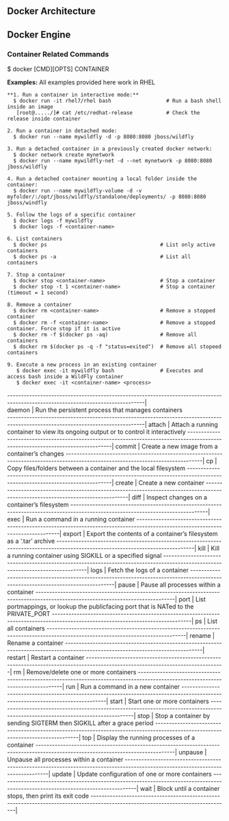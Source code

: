 ## Docker Architecture

## Docker Engine

  ### Container Related Commands
   $ docker [CMD][OPTS] CONTAINER
    
   **Examples:**
      All examples provided here work in RHEL
    
    **1. Run a container in interactive mode:**
      $ docker run -it rhel7/rhel bash                  # Run a bash shell inside an image
       [root@...../]# cat /etc/redhat-release           # Check the release inside container
    
    2. Run a container in detached mode:
      $ docker run --name mywildfly -d -p 8080:8080 jboss/wildfly
      
    3. Run a detached container in a previously created docker network:
      $ docker network create mynetwork
      $ docker run --name mywildfly-net -d --net mynetwork -p 8080:8080 jboss/wildfly
      
    4. Run a detached container mounting a local folder inside the container:
      $ docker run --name mywildfly-volume -d -v myfolder/:/opt/jboss/wildfly/standalone/deployments/ -p 8080:8080 jboss/windfly
      
    5. Follow the logs of a specific container
      $ docker logs -f mywildfly
      $ docker logs -f <container-name>
      
    6. List containers
      $ docker ps                                     # List only active containers
      $ docker ps -a                                  # List all containers
      
    7. Stop a container
      $ docker stop <container-name>                  # Stop a container
      $ docker stop -t 1 <container-name>             # Stop a container (timeout = 1 second)
      
    8. Remove a container
      $ docker rm <container-name>                    # Remove a stopped container
      $ docker rm -f <container-name>                 # Remove a stopped container. Force stop if it is active
      $ docker rm -f $(docker ps -aq)                 # Remove all containers
      $ docker rm $(docker ps -q -f "status=exited")  # Remove all stopeed containers
    
    9. Execute a new process in an existing container
       $ docker exec -it mywildfly bash               # Executes and access bash inside a WildFly container
       $ docker exec -it <container-name> <process>
       
--------------------------------------------------------------------------------------------------------------------------------|      
daemon        | Run the persistent process that manages containers                                                              
--------------------------------------------------------------------------------------------------------------------------------| 
attach        | Attach a running container to view its ongoing output or to control it interactively
--------------------------------------------------------------------------------------------------------------------------------|
commit        | Create a new image from a container’s changes
--------------------------------------------------------------------------------------------------------------------------------|
cp            | Copy files/folders between a container and the local filesystem
--------------------------------------------------------------------------------------------------------------------------------|
create        | Create a new container
--------------------------------------------------------------------------------------------------------------------------------|
diff          | Inspect changes on a container’s filesystem
--------------------------------------------------------------------------------------------------------------------------------|
exec          | Run a command in a running container
--------------------------------------------------------------------------------------------------------------------------------|
export        | Export the contents of a container’s filesystem as a ‘.tar’ archive
--------------------------------------------------------------------------------------------------------------------------------|
kill          | Kill a running container using SIGKILL or a specified signal
--------------------------------------------------------------------------------------------------------------------------------|
logs          | Fetch the logs of a container
--------------------------------------------------------------------------------------------------------------------------------|
pause         | Pause all processes within a container
--------------------------------------------------------------------------------------------------------------------------------|
port          | List portmappings, or lookup the publicfacing port that is NATed to the PRIVATE_PORT
--------------------------------------------------------------------------------------------------------------------------------|
ps            | List all containers
--------------------------------------------------------------------------------------------------------------------------------|
rename        | Rename a container
--------------------------------------------------------------------------------------------------------------------------------|
restart       | Restart a container
--------------------------------------------------------------------------------------------------------------------------------|
rm            | Remove/delete one or more containers
--------------------------------------------------------------------------------------------------------------------------------|
run           | Run a command in a new container
--------------------------------------------------------------------------------------------------------------------------------|
start         | Start one or more containers
--------------------------------------------------------------------------------------------------------------------------------|
stop          | Stop a container by sending SIGTERM then SIGKILL after a grace period
--------------------------------------------------------------------------------------------------------------------------------|
top           | Display the running processes of a container
--------------------------------------------------------------------------------------------------------------------------------|
unpause       | Unpause all processes within a container
--------------------------------------------------------------------------------------------------------------------------------|
update        | Update configuration of one or more containers
--------------------------------------------------------------------------------------------------------------------------------|
wait          | Block until a container stops, then print its exit code
--------------------------------------------------------------------------------------------------------------------------------|

